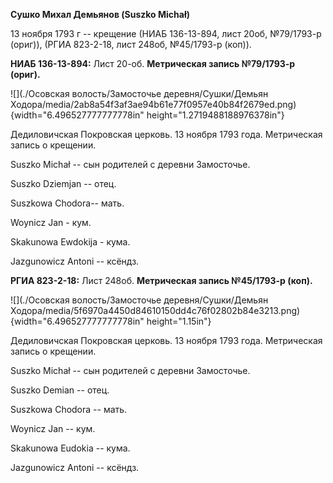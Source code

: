 **Сушко Михал Демьянов (Suszko Michał)**

13 ноября 1793 г -- крещение (НИАБ 136-13-894, лист 20об, №79/1793-р
(ориг)), (РГИА 823-2-18, лист 248об, №45/1793-р (коп)).

**НИАБ 136-13-894:** Лист 20-об. **Метрическая запись №79/1793-р
(ориг).**

![](./Осовская волость/Замосточье деревня/Сушки/Демьян Ходора/media/2ab8a54f3af3ae94b61e77f0957e40b84f2679ed.png){width="6.496527777777778in"
height="1.2719488188976378in"}

Дедиловичская Покровская церковь. 13 ноября 1793 года. Метрическая
запись о крещении.

Suszko Michał -- сын родителей с деревни Замосточье.

Suszko Dziemjan -- отец.

Suszkowa Chodora-- мать.

Woynicz Jan - кум.

Skakunowa Ewdokija - кума.

Jazgunowicz Antoni -- ксёндз.

**РГИА 823-2-18:** Лист 248об. **Метрическая запись №45/1793-р (коп).**

![](./Осовская волость/Замосточье деревня/Сушки/Демьян Ходора/media/5f6970a4450d84610150dd4c76f02802b84e3213.png){width="6.496527777777778in"
height="1.15in"}

Дедиловичская Покровская церковь. 13 ноября 1793 года. Метрическая
запись о крещении.

Suszko Michał -- сын родителей с деревни Замосточье.

Suszko Demian -- отец.

Suszkowa Chodora -- мать.

Woynicz Jan -- кум.

Skakunowa Eudokia -- кума.

Jazgunowicz Antoni -- ксёндз.

